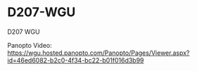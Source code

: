 # D207-WGU
D207 WGU


Panopto Video: https://wgu.hosted.panopto.com/Panopto/Pages/Viewer.aspx?id=46ed6082-b2c0-4f34-bc22-b01f016d3b99
